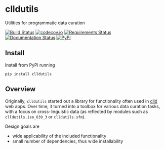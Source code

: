 # clldutils

Utilities for programmatic data curation

[![Build Status](https://github.com/clld/clldutils/workflows/tests/badge.svg)](https://github.com/clld/clldutils/actions?query=workflow%3Atests)
[![codecov.io](https://codecov.io/github/clld/clldutils/coverage.svg?branch=master)](https://codecov.io/github/clld/clldutils?branch=master)
[![Requirements Status](https://requires.io/github/clld/clldutils/requirements.svg?branch=master)](https://requires.io/github/clld/clldutils/requirements/?branch=master)
[![Documentation Status](https://readthedocs.org/projects/clldutils/badge/?version=latest)](https://cldfbench.readthedocs.io/en/latest/?badge=latest)
[![PyPI](https://img.shields.io/pypi/v/clldutils.svg)](https://pypi.python.org/pypi/clldutils)


## Install

Install from PyPI running
```shell
pip install clldutils
```

## Overview

Originally, `clldutils` started out a library for functionality often used in [clld](https://github.com/clld/clld) 
web apps. Over time, it turned into a toolbox for various data curation tasks, with a focus on cross-linguistic
data (as reflected by modules such as `clldutils.iso_639_3` or `clldutils.sfm`).

Design goals are
- wide applicability of the included functionality
- small number of dependencies, thus wide installability